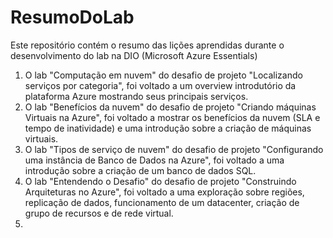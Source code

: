 # ResumoDoLab
Este repositório contém o resumo das lições aprendidas durante o desenvolvimento do lab na DIO (Microsoft Azure Essentials)
1. O lab  "Computação em nuvem" do desafio de projeto "Localizando serviços por categoria", foi voltado a um overview introdutório da plataforma Azure mostrando seus principais serviços.
2. O lab  "Benefícios da nuvem" do desafio de projeto "Criando máquinas Virtuais na Azure", foi voltado a mostrar os benefícios da nuvem (SLA e tempo de inatividade) e uma introdução sobre a criação de máquinas virtuais.
3. O lab  "Tipos de serviço de nuvem" do desafio de projeto "Configurando uma instância de Banco de Dados na Azure", foi voltado a uma introdução sobre a criação de um banco de dados SQL.
4. O lab  "Entendendo o Desafio" do desafio de projeto "Construindo Arquiteturas no Azure", foi voltado a uma exploração sobre regiões, replicação de dados, funcionamento de um datacenter, criação de grupo de recursos e de rede virtual.
5.
